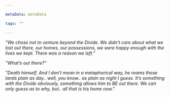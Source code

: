 ```yaml
---

metaData: metaData

tags: ""

---
```


*”We chose not to venture beyond the Divide. We didn’t care about what we lost out there, our homes, our possessions, we were happy enough with the lives we kept. There was a reason we left.”*

*”What’s out there?”*

*”Death himself. And I don’t mean in a metaphorical way, he roams those lands plain as day.. well, you know.. as plain as night I guess. It’s something with the Divide obviously, something allows him to BE out there. We can only guess as to why, but.. all that is his home now.”*